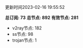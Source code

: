 更新时间2023-02-16 19:55:52

**总订阅: 73**
**总节点: 892**
**有效节点: 281**
- v2ray节点: 182
- ss节点: 98
- trojan节点: 1
